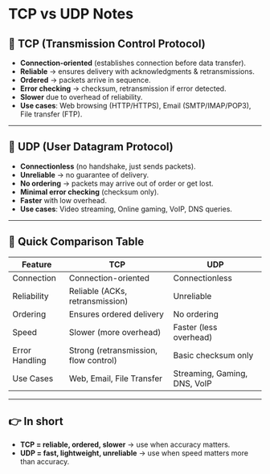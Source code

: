 # TCP vs UDP Notes

## 🔹 TCP (Transmission Control Protocol)
- **Connection-oriented** (establishes connection before data transfer).
- **Reliable** → ensures delivery with acknowledgments & retransmissions.
- **Ordered** → packets arrive in sequence.
- **Error checking** → checksum, retransmission if error detected.
- **Slower** due to overhead of reliability.
- **Use cases**: Web browsing (HTTP/HTTPS), Email (SMTP/IMAP/POP3), File transfer (FTP).

---

## 🔹 UDP (User Datagram Protocol)
- **Connectionless** (no handshake, just sends packets).
- **Unreliable** → no guarantee of delivery.
- **No ordering** → packets may arrive out of order or get lost.
- **Minimal error checking** (checksum only).
- **Faster** with low overhead.
- **Use cases**: Video streaming, Online gaming, VoIP, DNS queries.

---

## 🔄 Quick Comparison Table

| Feature            | **TCP**                                | **UDP**                         |
|--------------------|----------------------------------------|---------------------------------|
| Connection         | Connection-oriented                    | Connectionless                   |
| Reliability        | Reliable (ACKs, retransmission)         | Unreliable                       |
| Ordering           | Ensures ordered delivery                | No ordering                      |
| Speed              | Slower (more overhead)                  | Faster (less overhead)           |
| Error Handling     | Strong (retransmission, flow control)   | Basic checksum only              |
| Use Cases          | Web, Email, File Transfer               | Streaming, Gaming, DNS, VoIP     |

---

## 👉 In short
- **TCP = reliable, ordered, slower** → use when accuracy matters.
- **UDP = fast, lightweight, unreliable** → use when speed matters more than accuracy.
